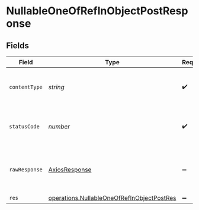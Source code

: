 # NullableOneOfRefInObjectPostResponse


## Fields

| Field                                                                                                    | Type                                                                                                     | Required                                                                                                 | Description                                                                                              |
| -------------------------------------------------------------------------------------------------------- | -------------------------------------------------------------------------------------------------------- | -------------------------------------------------------------------------------------------------------- | -------------------------------------------------------------------------------------------------------- |
| `contentType`                                                                                            | *string*                                                                                                 | :heavy_check_mark:                                                                                       | HTTP response content type for this operation                                                            |
| `statusCode`                                                                                             | *number*                                                                                                 | :heavy_check_mark:                                                                                       | HTTP response status code for this operation                                                             |
| `rawResponse`                                                                                            | [AxiosResponse](https://axios-http.com/docs/res_schema)                                                  | :heavy_minus_sign:                                                                                       | Raw HTTP response; suitable for custom response parsing                                                  |
| `res`                                                                                                    | [operations.NullableOneOfRefInObjectPostRes](../../models/operations/nullableoneofrefinobjectpostres.md) | :heavy_minus_sign:                                                                                       | OK                                                                                                       |